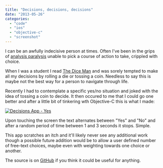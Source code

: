 ```yaml
---
title: "Decisions, decisions, decisions"
date: "2013-05-26"
categories: 
  - "code"
  - "ios"
  - "objective-c"
  - "screenshot"
---
```


I can be an awfully indecisive person at times. Often I've been in the grips of [analysis paralysis](http://en.wikipedia.org/wiki/Analysis_paralysis) unable to pick a course of action to take, crippled with choice.

When I was a student I read [The Dice Man](http://en.wikipedia.org/wiki/The_Dice_Man) and was sorely tempted to make all my decisions by rolling a die or tossing a coin. Needless to say this is maybe not the best way for a person to navigate through life.

Recently I had to contemplate a specific yes/no situation and joked with the idea of tossing a coin to decide. It then occured to me that I could go one better and after a little bit of tinkering wth Objective-C this is what I made:

[![Decisions App - Yes](/wp-content/uploads/2013/05/decisions_app_yes.gif "Decisions App - Yes")](/wp-content/uploads/2013/05/decisions_app_yes.gif)

Upon touching the screen the text alternates between "Yes" and "No" and after a random period of time between 1 and 3 seconds it stops. Simple.

This app scratches an itch and it'll likely never see any additional work though a possible future addition would be to allow a user defined number of free-text choices, maybe even with weighting towards one choice or another.

The source is on [GitHub](https://github.com/stevenwilkin/decisions) if you think it could be useful for anything.
